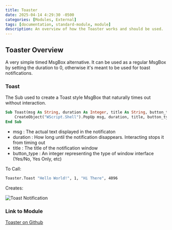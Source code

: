 ```yaml
---
title: Toaster
date: 2025-04-14 4:29:30 -0500
categories: [Modules, External]
tags: [documentation, standard-module, module]
description: An overview of how the Toaster works and should be used.
---
```


## Toaster Overview

A very simple timed MsgBox alternative. It can be used as a regular MsgBox by setting the
duration to 0, otherwise it's meant to be used for toast notifications.

### Toast

The Sub used to create a Toast style MsgBox that naturally times out without interaction.

```vb
Sub Toast(msg As String, duration As Integer, title As String, button_type As Integer)
    CreateObject("WScript.Shell").PopUp msg, duration, title, button_type
End Sub
```
- msg
    : The actual text displayed in the notificaton
- duration
    : How long until the notification disappears. Interacting stops it from timing out
- title
    : The title of the notification window
- button_type
    : An integer representing the type of window interface (Yes/No, Yes Only, etc)

To Call:

```vb
Toaster.Toast "Hello World!", 1, "Hi There", 4096
```

Creates:

![Toast Notification](https://scorpiogameking.github.io/FringeUI/git_assets/images/ToasterToast.png)


### Link to Module

[Toaster on Github](https://github.com/ScorpioGameKing/FringeUI/blob/main/fringeui/modules/FringeUI/Toaster.bas)
